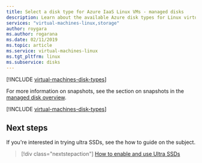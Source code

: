 ```yaml
---
title: Select a disk type for Azure IaaS Linux VMs - managed disks
description: Learn about the available Azure disk types for Linux virtual machines, including ultra SSDs, premium SSDs, standard SSDs, and Standard HDDs.
services: "virtual-machines-linux,storage"
author: roygara
ms.author: rogarana
ms.date: 02/11/2019
ms.topic: article
ms.service: virtual-machines-linux
ms.tgt_pltfrm: linux
ms.subservice: disks
---
```


[!INCLUDE [virtual-machines-disk-types](../../../includes/virtual-machines-managed-disks-types-overview.md)]

For more information on snapshots, see the section on snapshots in the [managed disk overview](managed-disks-overview.md).

[!INCLUDE [virtual-machines-disk-types](../../../includes/virtual-machines-managed-disks-types-billing-and-fees.md)]

## Next steps

If you're interested in trying ultra SSDs, see the how to guide on the subject.

> [!div class="nextstepaction"]
> [How to enable and use Ultra SSDs](disks-enable-ultra-ssd.md)